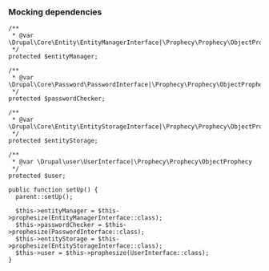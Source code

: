 ### Mocking dependencies

    /**
     * @var \Drupal\Core\Entity\EntityManagerInterface|\Prophecy\Prophecy\ObjectProphecy
     */
    protected $entityManager;
    
    /**
     * @var \Drupal\Core\Password\PasswordInterface|\Prophecy\Prophecy\ObjectProphecy
     */
    protected $passwordChecker;
    
    /**
     * @var \Drupal\Core\Entity\EntityStorageInterface|\Prophecy\Prophecy\ObjectProphecy
     */
    protected $entityStorage;
    
    /**
     * @var \Drupal\user\UserInterface|\Prophecy\Prophecy\ObjectProphecy
     */
    protected $user;
    
    public function setUp() {
      parent::setUp();
    
      $this->entityManager = $this->prophesize(EntityManagerInterface::class);
      $this->passwordChecker = $this->prophesize(PasswordInterface::class);
      $this->entityStorage = $this->prophesize(EntityStorageInterface::class);
      $this->user = $this->prophesize(UserInterface::class);
    }
